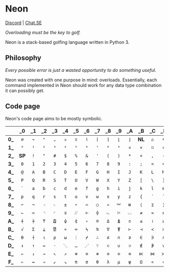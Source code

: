 # Neon

[Discord](https://discord.gg/Kcv7am5) | [Chat.SE](https://chat.stackexchange.com/rooms/71094/neon)

*Overloading must be the key to golf.*

Neon is a stack-based golfing language written in Python 3.

## Philosophy

*Every possible error is just a wasted opportunity to do something useful.*

Neon was created with one purpose in mind: overloads. Essentially, each command implemented in Neon should work for any data type combination it can possibly get.

## Code page

Neon's code page aims to be mostly symbolic.

|        | _0  | _1  | _2  | _3  | _4  | _5  | _6  | _7  | _8  | _9  | _A  | _B  | _C  | _D  | _E  | _F  |
|:------:|:---:|:---:|:---:|:---:|:---:|:---:|:---:|:---:|:---:|:---:|:---:|:---:|:---:|:---:|:---:|:---:|
| **0_** | `⌀` | `⌁` | `⌃` | `⌄` | `⌅` | `⌆` | `⌇` | `⌈` | `⌉` | `⌊` | `⌋` | **NL** | `⌂` | `⌖` | `⌜` | `⌝` |
| **1_** | `⁰` | `¹` | `²` | `³` | `⁴` | `⁵` | `⁶` | `⁷` | `⁸` | `⁹` | `¤` | `×` | `⌑` | `÷` | `⌞` | `⌟` |
| **2_** | **SP** | `!` | `"` | `#` | `$` | `%` | `&` | `'` | `(` | `)` | `*` | `+` | `,` | `-` | `.` | `/` |
| **3_** | `0` | `1` | `2` | `3` | `4` | `5` | `6` | `7` | `8` | `9` | `:` | `;` | `<` | `=` | `>` | `?` |
| **4_** | `@` | `A` | `B` | `C` | `D` | `E` | `F` | `G` | `H` | `I` | `J` | `K` | `L` | `M` | `N` | `O` |
| **5_** | `P` | `Q` | `R` | `S` | `T` | `U` | `V` | `W` | `X` | `Y` | `Z` | `[` | `\` | `]` | `^` | `_` |
| **6_** | <code>\`</code> | `a` | `b` | `c` | `d` | `e` | `f` | `g` | `h` | `i` | `j` | `k` | `l` | `m` | `n` | `o` |
| **7_** | `p` | `q` | `r` | `s` | `t` | `u` | `v` | `w` | `x` | `y` | `z` | `{` | `|` | `}` | `~` | `⌗` |
| **8_** | `⌐` | `¬` | `⌌` | `⌍` | `±` | `⌔` | `⌓` | `○` | `⌕` | `⌤` | `⊠` | `⟨` | `⌶` | `⟩` | `⌬` | `∮` |
| **9_** | `⌙` | `⌯` | `⌎` | `⌏` | `∓` | `⌰` | `⌱` | `⌽` | `⌳` | `⌲` | `⌴` | `≠` | `≈` | `≡` | `⍂` | `⌮` |
| **A_** | `⍅` | `⍆` | `⍑` | `⍍` | `⍦` | `⍧` | `∘` | `⌾` | `Δ` | `⍋` | `≎` | `≤` | `≀` | `≥` | `⍁` | `⌭` |
| **B_** | `√` | `Σ` | `⍊` | `⍔` | `∝` | `∞` | `⍀` | `⍉` | `∇` | `⍒` | `⊢` | `⊣` | `≺` | `≻` | `⊲` | `⊳` |
| **C_** | `⍬` | `⍭` | `⍳` | `⍴` | `⍵` | `⋮` | `⌿` | `∴` | `⊄` | `∩` | `⊅` | `∈` | `∋` | `∧` | `⊶` | `⊷` |
| **D_** | `↕` | `↑` | `↔` | `⋅` | `⋱` | `…` | `⋰` | `∵` | `⊂` | `∪` | `⊃` | `∉` | `∌` | `∨` | `∥` | `∦` |
| **E_** | `←` | `↓` | `→` | `↖` | `↗` | `⊕` | `⊖` | `⊗` | `⊘` | `⊙` | `⊜` | `⋉` | `⋈` | `⋊` | `⏚` | `∀` |
| **F_** | `⇐` | `↭` | `⇒` | `↙` | `↘` | `π` | `σ` | `θ` | `λ` | `μ` | `φ` | `Ω` | `«` | `»` | `‹` | `›` |
